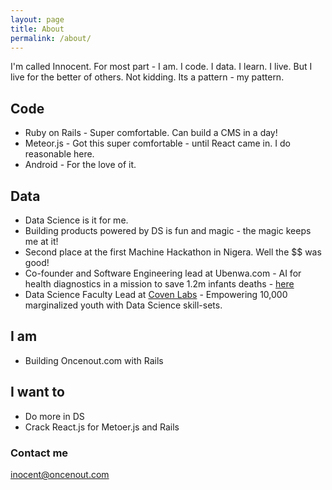 ```yaml
---
layout: page
title: About
permalink: /about/
---
```


I'm called Innocent. For most part - I am. I code. I data. I learn. I live. But I live for the better of others. Not kidding. Its a pattern - my pattern. 

## Code
- Ruby on Rails - Super comfortable. Can build a CMS in a day!
- Meteor.js - Got this super comfortable - until React came in. I do reasonable here.
- Android - For the love of it. 

## Data
- Data Science is it for me.
- Building products powered by DS is fun and magic - the magic keeps me at it!
- Second place at the first Machine Hackathon in Nigera. Well the  $$ was good!
- Co-founder and Software Engineering lead at Ubenwa.com - AI for health diagnostics in a mission to save 1.2m infants deaths  -  [here](ubenwa.com)
- Data Science Faculty Lead at [Coven Labs](covenlabs.com) - Empowering 10,000 marginalized youth with Data Science skill-sets.

## I am 
- Building Oncenout.com with Rails

## I want to
- Do more in DS
- Crack React.js for Metoer.js and Rails



### Contact me

[inocent@oncenout.com](mailto:innocent@oncenout.com)
